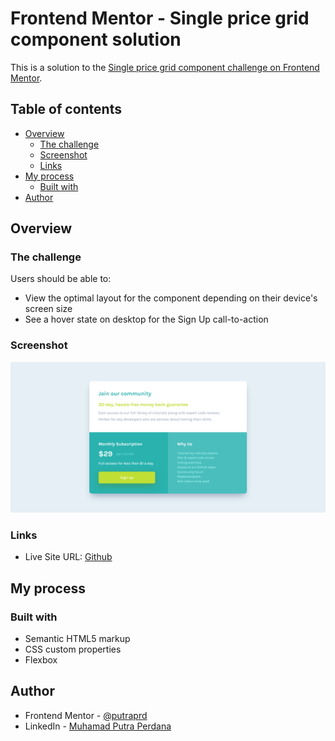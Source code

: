 # Frontend Mentor - Single price grid component solution

This is a solution to the [Single price grid component challenge on Frontend Mentor](https://www.frontendmentor.io/challenges/single-price-grid-component-5ce41129d0ff452fec5abbbc).

## Table of contents

- [Overview](#overview)
  - [The challenge](#the-challenge)
  - [Screenshot](#screenshot)
  - [Links](#links)
- [My process](#my-process)
  - [Built with](#built-with)
- [Author](#author)

## Overview

### The challenge

Users should be able to:

- View the optimal layout for the component depending on their device's screen size
- See a hover state on desktop for the Sign Up call-to-action

### Screenshot

![](https://github.com/putraprdn/single-grid-component/blob/master/images/screenshot%20Single%20Price%20Grid%20Component.png?raw=true)

### Links

- Live Site URL: [Github](https://putraprdn.github.io/single-grid-component/)

## My process

### Built with

- Semantic HTML5 markup
- CSS custom properties
- Flexbox

## Author

- Frontend Mentor - [@putraprd](https://www.frontendmentor.io/profile/putraprdn)
- LinkedIn - [Muhamad Putra Perdana](https://www.linkedin.com/in/putraprdn)